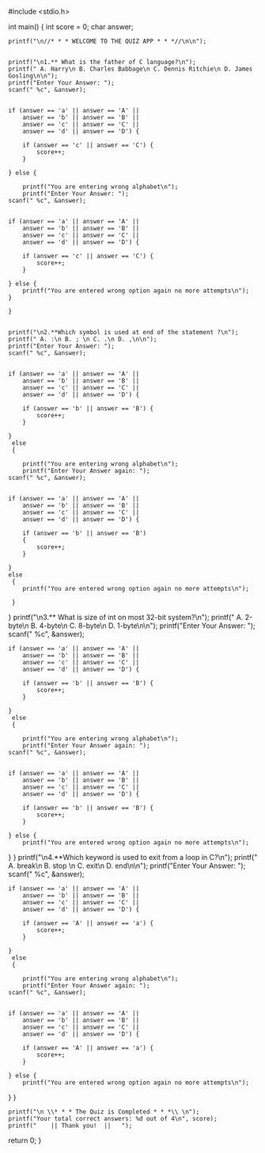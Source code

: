 #include <stdio.h>

int main()
 {
    int score = 0;
    char answer;

    printf("\n//* * * WELCOME TO THE QUIZ APP * * *//\n\n");

    
    printf("\n1.** What is the father of C language?\n");
    printf(" A. Harry\n B. Charles Babbage\n C. Dennis Ritchie\n D. James Gosling\n\n");
    printf("Enter Your Answer: ");
    scanf(" %c", &answer);

    
    if (answer == 'a' || answer == 'A' ||
        answer == 'b' || answer == 'B' ||
        answer == 'c' || answer == 'C' ||
        answer == 'd' || answer == 'D') {
        
        if (answer == 'c' || answer == 'C') {
            score++;
        }

    } else {
        
        printf("You are entering wrong alphabet\n");
        printf("Enter Your Answer: ");
    scanf(" %c", &answer);

    
    if (answer == 'a' || answer == 'A' ||
        answer == 'b' || answer == 'B' ||
        answer == 'c' || answer == 'C' ||
        answer == 'd' || answer == 'D') {
        
        if (answer == 'c' || answer == 'C') {
            score++;
        }

    } else {
        printf("You are entered wrong option again no more attempts\n");
    }

    }
    
    
    printf("\n2.**Which symbol is used at end of the statement ?\n");
    printf(" A. :\n B. ; \n C. .\n D. ,\n\n");
    printf("Enter Your Answer: ");
    scanf(" %c", &answer);

    
    if (answer == 'a' || answer == 'A' ||
        answer == 'b' || answer == 'B' ||
        answer == 'c' || answer == 'C' ||
        answer == 'd' || answer == 'D') {
        
        if (answer == 'b' || answer == 'B') {
            score++;
        }

    }
     else 
     {
        
        printf("You are entering wrong alphabet\n");
        printf("Enter Your Answer again: ");
    scanf(" %c", &answer);


    if (answer == 'a' || answer == 'A' ||
        answer == 'b' || answer == 'B' ||
        answer == 'c' || answer == 'C' ||
        answer == 'd' || answer == 'D') {
        
        if (answer == 'b' || answer == 'B')
	    {
            score++;
        }

    } 
	else
	 {
        printf("You are entered wrong option again no more attempts\n");
        
     }
   }
     printf("\n3.** What is size of int on most 32-bit system?\n");
    printf(" A. 2-byte\n B. 4-byte\n C. 8-byte\n D. 1-byte\n\n");
    printf("Enter Your Answer: ");
    scanf(" %c", &answer);

    
    if (answer == 'a' || answer == 'A' ||
        answer == 'b' || answer == 'B' ||
        answer == 'c' || answer == 'C' ||
        answer == 'd' || answer == 'D') {
        
        if (answer == 'b' || answer == 'B') {
            score++;
        }

    }
     else 
     {
        
        printf("You are entering wrong alphabet\n");
        printf("Enter Your Answer again: ");
    scanf(" %c", &answer);


    if (answer == 'a' || answer == 'A' ||
        answer == 'b' || answer == 'B' ||
        answer == 'c' || answer == 'C' ||
        answer == 'd' || answer == 'D') {
        
        if (answer == 'b' || answer == 'B') {
            score++;
        }

    } else {
        printf("You are entered wrong option again no more attempts\n");
        
}
    }
     printf("\n4.**Which keyword is used to exit from a loop in C?\n");
    printf(" A. break\n B. stop \n C. exit\n D. end\n\n");
    printf("Enter Your Answer: ");
    scanf(" %c", &answer);

    
    if (answer == 'a' || answer == 'A' ||
        answer == 'b' || answer == 'B' ||
        answer == 'c' || answer == 'C' ||
        answer == 'd' || answer == 'D') {
        
        if (answer == 'A' || answer == 'a') {
            score++;
        }

    }
     else 
     {
        
        printf("You are entering wrong alphabet\n");
        printf("Enter Your Answer again: ");
    scanf(" %c", &answer);


    if (answer == 'a' || answer == 'A' ||
        answer == 'b' || answer == 'B' ||
        answer == 'c' || answer == 'C' ||
        answer == 'd' || answer == 'D') {
        
        if (answer == 'A' || answer == 'a') {
            score++;
        }

    } else {
        printf("You are entered wrong option again no more attempts\n");
        
}
    }



    printf("\n \\* * * The Quiz is Completed * * *\\ \n");
    printf("Your total correct answers: %d out of 4\n", score);
    printf("    || Thank you!  ||   ");
return 0;
}
